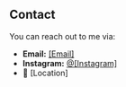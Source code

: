 ## Contact
You can reach out to me via:
- **Email:** [\[Email\]](mailto:[Email]) 
- **Instagram:** [@\[Instagram\]](https://www.instagram.com/)
- 📍 \[Location\]